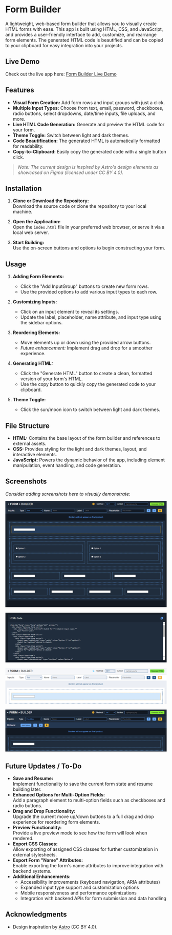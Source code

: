 # Form Builder

A lightweight, web-based form builder that allows you to visually create HTML forms with ease. This app is built using HTML, CSS, and JavaScript, and provides a user-friendly interface to add, customize, and rearrange form elements. The generated HTML code is beautified and can be copied to your clipboard for easy integration into your projects.

## Live Demo

Check out the live app here: [Form Builder Live Demo](https://jdussold.github.io/form-builder/)

## Features

- **Visual Form Creation:** Add form rows and input groups with just a click.
- **Multiple Input Types:** Choose from text, email, password, checkboxes, radio buttons, select dropdowns, date/time inputs, file uploads, and more.
- **Live HTML Code Generation:** Generate and preview the HTML code for your form.
- **Theme Toggle:** Switch between light and dark themes.
- **Code Beautification:** The generated HTML is automatically formatted for readability.
- **Copy-to-Clipboard:** Easily copy the generated code with a single button click.

> _Note: The current design is inspired by Astro's design elements as showcased on Figma (licensed under CC BY 4.0)._

## Installation

1. **Clone or Download the Repository:**  
   Download the source code or clone the repository to your local machine.

2. **Open the Application:**  
   Open the `index.html` file in your preferred web browser, or serve it via a local web server.

3. **Start Building:**  
   Use the on-screen buttons and options to begin constructing your form.

## Usage

1. **Adding Form Elements:**

   - Click the "Add InputGroup" buttons to create new form rows.
   - Use the provided options to add various input types to each row.

2. **Customizing Inputs:**

   - Click on an input element to reveal its settings.
   - Update the label, placeholder, name attribute, and input type using the sidebar options.

3. **Reordering Elements:**

   - Move elements up or down using the provided arrow buttons.
   - _Future enhancement:_ Implement drag and drop for a smoother experience.

4. **Generating HTML:**

   - Click the "Generate HTML" button to create a clean, formatted version of your form's HTML.
   - Use the copy button to quickly copy the generated code to your clipboard.

5. **Theme Toggle:**
   - Click the sun/moon icon to switch between light and dark themes.

## File Structure

- **HTML:** Contains the base layout of the form builder and references to external assets.
- **CSS:** Provides styling for the light and dark themes, layout, and interactive elements.
- **JavaScript:** Powers the dynamic behavior of the app, including element manipulation, event handling, and code generation.

## Screenshots

_Consider adding screenshots here to visually demonstrate:_

![Form Builder Interface](./assets/img/form-builder-main-interface.png)

![Form Builder Code Generation View](./assets/img/form-builder-code-generation-view.png)

![Light Mode Theme](./assets/img/light-mode.png)

![Dark Mode Theme](./assets/img/dark-mode.png)

## Future Updates / To-Do

- **Save and Resume:**  
  Implement functionality to save the current form state and resume building later.
- **Enhanced Options for Multi-Option Fields:**  
  Add a paragraph element to multi-option fields such as checkboxes and radio buttons.
- **Drag and Drop Functionality:**  
  Upgrade the current move up/down buttons to a full drag and drop experience for reordering form elements.
- **Preview Functionality:**  
  Provide a live preview mode to see how the form will look when rendered.
- **Export CSS Classes:**  
  Allow exporting of assigned CSS classes for further customization in external stylesheets.
- **Export Form "Name" Attributes:**  
  Enable exporting the form's name attributes to improve integration with backend systems.
- **Additional Enhancements:**
  - Accessibility improvements (keyboard navigation, ARIA attributes)
  - Expanded input type support and customization options
  - Mobile responsiveness and performance optimizations
  - Integration with backend APIs for form submission and data handling

## Acknowledgments

- Design inspiration by [Astro](https://www.figma.com/community/file/1157371532469023309) (CC BY 4.0).
